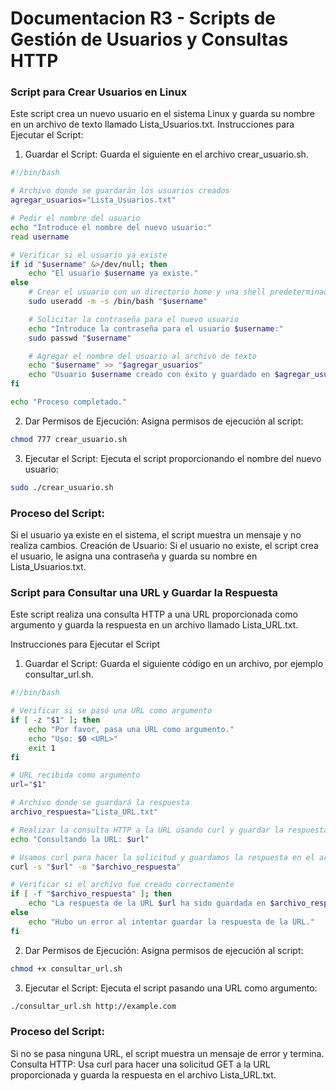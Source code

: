 # Documentacion R3 - Scripts de Gestión de Usuarios y Consultas HTTP
### Script para Crear Usuarios en Linux

Este script crea un nuevo usuario en el sistema Linux y guarda su nombre en un archivo de texto llamado Lista_Usuarios.txt.
Instrucciones para Ejecutar el Script:
1. Guardar el Script: Guarda el siguiente en el archivo crear_usuario.sh.

```bash
#!/bin/bash

# Archivo donde se guardarán los usuarios creados
agregar_usuarios="Lista_Usuarios.txt"

# Pedir el nombre del usuario
echo "Introduce el nombre del nuevo usuario:"
read username

# Verificar si el usuario ya existe
if id "$username" &>/dev/null; then
    echo "El usuario $username ya existe."
else
    # Crear el usuario con un directorio home y una shell predeterminada
    sudo useradd -m -s /bin/bash "$username"

    # Solicitar la contraseña para el nuevo usuario
    echo "Introduce la contraseña para el usuario $username:"
    sudo passwd "$username"

    # Agregar el nombre del usuario al archivo de texto
    echo "$username" >> "$agregar_usuarios"
    echo "Usuario $username creado con éxito y guardado en $agregar_usuarios."
fi

echo "Proceso completado."
```

2. Dar Permisos de Ejecución: Asigna permisos de ejecución al script:

```bash
chmod 777 crear_usuario.sh
```
3. Ejecutar el Script: Ejecuta el script proporcionando el nombre del nuevo usuario:

```bash
sudo ./crear_usuario.sh
```
### Proceso del Script:
Si el usuario ya existe en el sistema, el script muestra un mensaje y no realiza cambios.
Creación de Usuario: Si el usuario no existe, el script crea el usuario, le asigna una contraseña y guarda su nombre en Lista_Usuarios.txt.
### Script para Consultar una URL y Guardar la Respuesta

Este script realiza una consulta HTTP a una URL proporcionada como argumento y guarda la respuesta en un archivo llamado Lista_URL.txt.

Instrucciones para Ejecutar el Script
1. Guardar el Script: Guarda el siguiente código en un archivo, por ejemplo consultar_url.sh.
```bash
#!/bin/bash

# Verificar si se pasó una URL como argumento
if [ -z "$1" ]; then
    echo "Por favor, pasa una URL como argumento."
    echo "Uso: $0 <URL>"
    exit 1
fi

# URL recibida como argumento
url="$1"

# Archivo donde se guardará la respuesta
archivo_respuesta="Lista_URL.txt"

# Realizar la consulta HTTP a la URL usando curl y guardar la respuesta
echo "Consultando la URL: $url"

# Usamos curl para hacer la solicitud y guardamos la respuesta en el archivo
curl -s "$url" -o "$archivo_respuesta"

# Verificar si el archivo fue creado correctamente
if [ -f "$archivo_respuesta" ]; then
    echo "La respuesta de la URL $url ha sido guardada en $archivo_respuesta."
else
    echo "Hubo un error al intentar guardar la respuesta de la URL."
fi
```
2. Dar Permisos de Ejecución: Asigna permisos de ejecución al script:

```bash
chmod +x consultar_url.sh
```

3. Ejecutar el Script: Ejecuta el script pasando una URL como argumento:

```bash
./consultar_url.sh http://example.com
```
### Proceso del Script:
Si no se pasa ninguna URL, el script muestra un mensaje de error y termina.
Consulta HTTP: Usa curl para hacer una solicitud GET a la URL proporcionada y guarda la respuesta en el archivo Lista_URL.txt.
